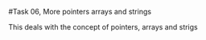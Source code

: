 #Task 06, More pointers arrays and strings

This deals with the concept of pointers, arrays and strigs
